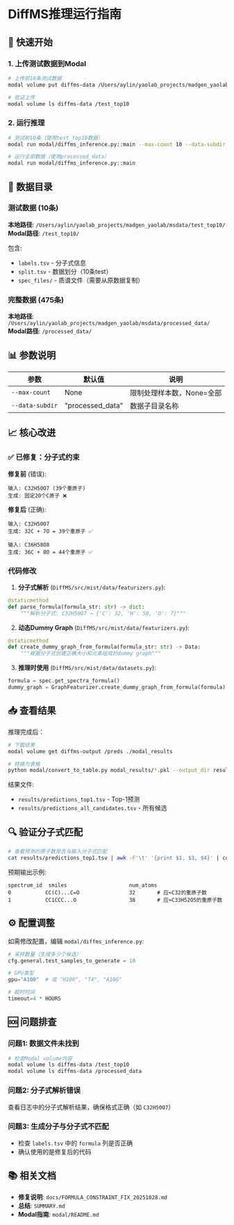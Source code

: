 # DiffMS推理运行指南

## 🚀 快速开始

### 1. 上传测试数据到Modal

```bash
# 上传前10条测试数据
modal volume put diffms-data /Users/aylin/yaolab_projects/madgen_yaolab/msdata/test_top10 /test_top10

# 验证上传
modal volume ls diffms-data /test_top10
```

### 2. 运行推理

```bash
# 测试前10条（使用test_top10数据）
modal run modal/diffms_inference.py::main --max-count 10 --data-subdir test_top10

# 运行全部数据（使用processed_data）
modal run modal/diffms_inference.py::main
```

## 📂 数据目录

### 测试数据 (10条)
**本地路径**: `/Users/aylin/yaolab_projects/madgen_yaolab/msdata/test_top10/`
**Modal路径**: `/test_top10/`

包含:
- `labels.tsv` - 分子式信息
- `split.tsv` - 数据划分（10条test）
- `spec_files/` - 质谱文件（需要从原数据复制）

### 完整数据 (475条)
**本地路径**: `/Users/aylin/yaolab_projects/madgen_yaolab/msdata/processed_data/`
**Modal路径**: `/processed_data/`

## 📊 参数说明

| 参数 | 默认值 | 说明 |
|------|--------|------|
| `--max-count` | None | 限制处理样本数，None=全部 |
| `--data-subdir` | "processed_data" | 数据子目录名称 |

## 📈 核心改进

### ✅ 已修复：分子式约束

**修复前** (错误):
```
输入: C32H50O7 (39个重原子)
生成: 固定20个C原子 ❌
```

**修复后** (正确):
```
输入: C32H50O7
生成: 32C + 7O = 39个重原子 ✅

输入: C36H58O8
生成: 36C + 8O = 44个重原子 ✅
```

### 代码修改

1. **分子式解析** (`DiffMS/src/mist/data/featurizers.py`):
```python
@staticmethod
def parse_formula(formula_str: str) -> dict:
    """解析分子式: C32H50O7 → {'C': 32, 'H': 50, 'O': 7}"""
```

2. **动态Dummy Graph** (`DiffMS/src/mist/data/featurizers.py`):
```python
@staticmethod
def create_dummy_graph_from_formula(formula_str: str) -> Data:
    """根据分子式创建正确大小和元素组成的dummy graph"""
```

3. **推理时使用** (`DiffMS/src/mist/data/datasets.py`):
```python
formula = spec.get_spectra_formula()
dummy_graph = GraphFeaturizer.create_dummy_graph_from_formula(formula)
```

## 📥 查看结果

推理完成后：

```bash
# 下载结果
modal volume get diffms-output /preds ./modal_results

# 转换为表格
python modal/convert_to_table.py modal_results/*.pkl --output_dir results
```

结果文件:
- `results/predictions_top1.tsv` - Top-1预测
- `results/predictions_all_candidates.tsv` - 所有候选

## 🔍 验证分子式匹配

```bash
# 查看预测的原子数是否与输入分子式匹配
cat results/predictions_top1.tsv | awk -F'\t' '{print $1, $3, $4}' | column -t
```

预期输出示例:
```
spectrum_id  smiles                    num_atoms
0           CC(C)...C=O                32       # 应≈C32的重原子数
1           CC1CCC...O                 38       # 应≈C33H52O5的重原子数
```

## ⚙️ 配置调整

如需修改配置，编辑 `modal/diffms_inference.py`:

```python
# 采样数量（生成多少个候选）
cfg.general.test_samples_to_generate = 10

# GPU类型
gpu="A100"  # 或 "H100", "T4", "A10G"

# 超时时间
timeout=4 * HOURS
```

## 🆘 问题排查

### 问题1: 数据文件未找到
```bash
# 检查Modal volume内容
modal volume ls diffms-data /test_top10
modal volume ls diffms-data /processed_data
```

### 问题2: 分子式解析错误
查看日志中的分子式解析结果，确保格式正确（如 `C32H50O7`）

### 问题3: 生成分子与分子式不匹配
- 检查 `labels.tsv` 中的 `formula` 列是否正确
- 确认使用的是修复后的代码

## 📚 相关文档

- **修复说明**: `docs/FORMULA_CONSTRAINT_FIX_20251028.md`
- **总结**: `SUMMARY.md`
- **Modal指南**: `modal/README.md`
